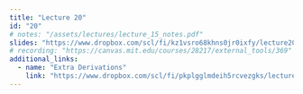 ```yaml
---
title: "Lecture 20"
id: "20"
# notes: "/assets/lectures/lecture_15_notes.pdf"
slides: "https://www.dropbox.com/scl/fi/kz1vsro68khns0jr0ixfy/lecture20_slides.pdf?rlkey=brtqmvhobv5gtvcqksbprtmws&st=l2hhkeaa&dl=0"
# recording: "https://canvas.mit.edu/courses/28217/external_tools/369"
additional_links:
  - name: "Extra Derivations"
    link: "https://www.dropbox.com/scl/fi/pkplgglmdeih5rcvezgks/lecture20_derivations.pdf?rlkey=wlrthaaj6cl514b14gwm9qvb5&st=g9u74n46&dl=0"
---
```

